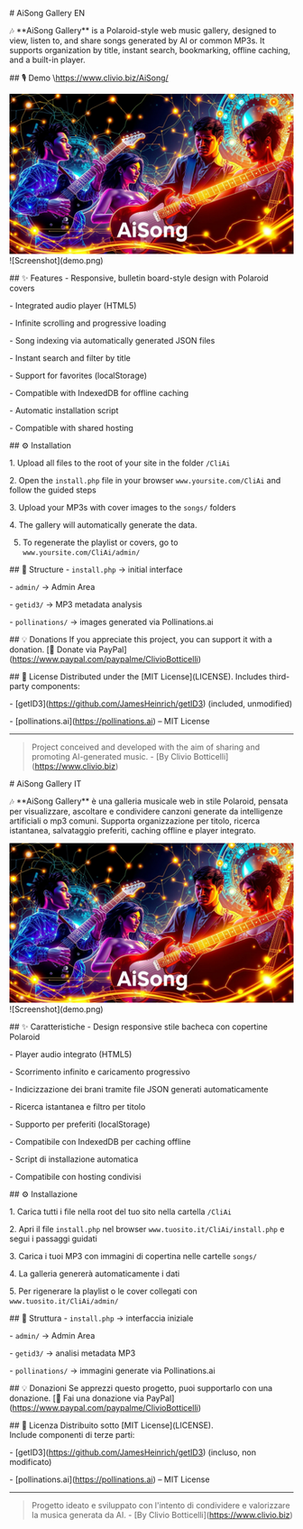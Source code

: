 \# AiSong Gallery EN

🎶 \*\*AiSong Gallery\*\* is a Polaroid-style web music gallery, designed to view, listen to, and share songs generated by AI or common MP3s. It supports organization by title, instant search, bookmarking, offline caching, and a built-in player.

\## 🎙️ Demo
\https://www.clivio.biz/AiSong/

![AiSong Gallery Cover](AiSong-cover-video.png)
!\[Screenshot](demo.png)

\## ✨ Features
\- Responsive, bulletin board-style design with Polaroid covers

\- Integrated audio player (HTML5)

\- Infinite scrolling and progressive loading

\- Song indexing via automatically generated JSON files

\- Instant search and filter by title

\- Support for favorites (localStorage)

\- Compatible with IndexedDB for offline caching

\- Automatic installation script

\- Compatible with shared hosting

\## ⚙️ Installation

1\. Upload all files to the root of your site in the folder `/CliAi`

2\. Open the `install.php` file in your browser `www.yoursite.com/CliAi` and follow the guided steps

3\. Upload your MP3s with cover images to the `songs/` folders

4\. The gallery will automatically generate the data.

5. To regenerate the playlist or covers, go to `www.yoursite.com/CliAi/admin/`

\## 🧱 Structure
\- `install.php` → initial interface

\- `admin/` → Admin Area

\- `getid3/` → MP3 metadata analysis

\- `pollinations/` → images generated via Pollinations.ai

\## 💡 Donations
If you appreciate this project, you can support it with a donation.
\[💖 Donate via PayPal](https://www.paypal.com/paypalme/ClivioBotticelli)

\## 📜 License
Distributed under the \[MIT License](LICENSE).
Includes third-party components:

\- \[getID3](https://github.com/JamesHeinrich/getID3) (included, unmodified)

\- \[pollinations.ai](https://pollinations.ai) – MIT License

---

> Project conceived and developed with the aim of sharing and promoting AI-generated music.
\- \[By Clivio Botticelli](https://www.clivio.biz)

\# AiSong Gallery IT

🎶 \*\*AiSong Gallery\*\* è una galleria musicale web in stile Polaroid, pensata per visualizzare, ascoltare e condividere canzoni generate da intelligenze artificiali o mp3 comuni. Supporta organizzazione per titolo, ricerca istantanea, salvataggio preferiti, caching offline e player integrato.

![Copertina AiSong Gallery](AiSong-cover-video.png)
!\[Screenshot](demo.png)

\## ✨ Caratteristiche
\- Design responsive stile bacheca con copertine Polaroid

\- Player audio integrato (HTML5)

\- Scorrimento infinito e caricamento progressivo

\- Indicizzazione dei brani tramite file JSON generati automaticamente

\- Ricerca istantanea e filtro per titolo

\- Supporto per preferiti (localStorage)

\- Compatibile con IndexedDB per caching offline

\- Script di installazione automatica

\- Compatibile con hosting condivisi


\## ⚙️ Installazione

1\. Carica tutti i file nella root del tuo sito nella cartella `/CliAi`

2\. Apri il file `install.php` nel browser `www.tuosito.it/CliAi/install.php` e segui i passaggi guidati

3\. Carica i tuoi MP3 con immagini di copertina nelle cartelle `songs/`

4\. La galleria genererà automaticamente i dati

5\. Per rigenerare la playlist o le cover collegati con `www.tuosito.it/CliAi/admin/`


\## 🧱 Struttura
\- `install.php` → interfaccia iniziale

\- `admin/` → Admin Area

\- `getid3/` → analisi metadata MP3

\- `pollinations/` → immagini generate via Pollinations.ai


\## 💡 Donazioni
Se apprezzi questo progetto, puoi supportarlo con una donazione.
\[💖 Fai una donazione via PayPal](https://www.paypal.com/paypalme/ClivioBotticelli)


\## 📜 Licenza
Distribuito sotto \[MIT License](LICENSE).  
Include componenti di terze parti:

\- \[getID3](https://github.com/JamesHeinrich/getID3) (incluso, non modificato)

\- \[pollinations.ai](https://pollinations.ai) – MIT License

---

> Progetto ideato e sviluppato con l'intento di condividere e valorizzare la musica generata da AI.
\- \[By Clivio Botticelli](https://www.clivio.biz)
